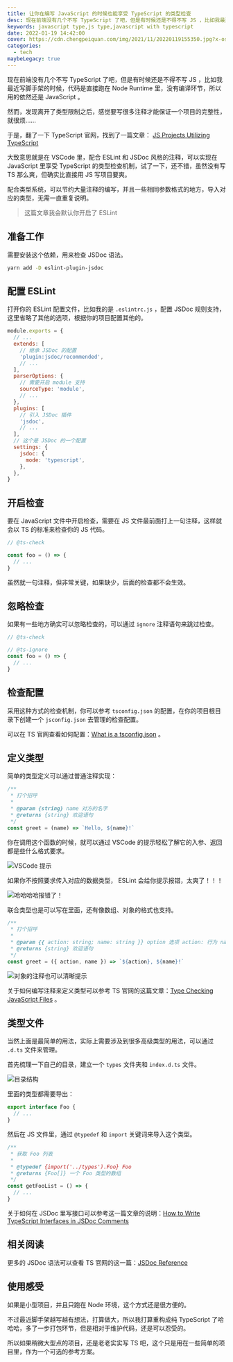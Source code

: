 ```yaml
---
title: 让你在编写 JavaScript 的时候也能享受 TypeScript 的类型检查
desc: 现在前端没有几个不写 TypeScript 了吧，但是有时候还是不得不写 JS ，比如我最近写脚手架的时候，代码是直接跑在 Node Runtime 里，没有编译环节，所以用的依然还是 JavaScript 。然而，发现离开了类型限制之后，感觉要写很多注释才能保证一个项目的完整性，就很烦…
keywords: javascript type,js type,javascript with typescript
date: 2022-01-19 14:42:00
cover: https://cdn.chengpeiquan.com/img/2021/11/20220119155350.jpg?x-oss-process=image/interlace,1
categories:
  - tech
maybeLegacy: true
---
```


现在前端没有几个不写 TypeScript 了吧，但是有时候还是不得不写 JS ，比如我最近写脚手架的时候，代码是直接跑在 Node Runtime 里，没有编译环节，所以用的依然还是 JavaScript 。

然而，发现离开了类型限制之后，感觉要写很多注释才能保证一个项目的完整性，就很烦……

于是，翻了一下 TypeScript 官网，找到了一篇文章： [JS Projects Utilizing TypeScript](https://www.typescriptlang.org/docs/handbook/intro-to-js-ts.html)

大致意思就是在 VSCode 里，配合 ESLint 和 JSDoc 风格的注释，可以实现在 JavaScript 里享受 TypeScript 的类型检查机制，试了一下，还不错，虽然没有写 TS 那么爽，但确实比直接用 JS 写项目要爽。

配合类型系统，可以节约大量注释的编写，并且一些相同参数格式的地方，导入对应的类型，无需一直重复说明。

> 这篇文章我会默认你开启了 ESLint

## 准备工作

需要安装这个依赖，用来检查 JSDoc 语法。

```bash
yarn add -D eslint-plugin-jsdoc
```

## 配置 ESLint

打开你的 ESLint 配置文件，比如我的是 `.eslintrc.js` ，配置 JSDoc 规则支持，这里省略了其他的选项，根据你的项目配置其他的。

```js
module.exports = {
  // ...
  extends: [
    // 继承 JSDoc 的配置
    'plugin:jsdoc/recommended',
    // ...
  ],
  parserOptions: {
    // 需要开启 module 支持
    sourceType: 'module',
    // ...
  },
  plugins: [
    // 引入 JSDoc 插件
    'jsdoc',
    // ...
  ],
  // 这个是 JSDoc 的一个配置
  settings: {
    jsdoc: {
      mode: 'typescript',
    },
  },
}
```

## 开启检查

要在 JavaScript 文件中开启检查，需要在 JS 文件最前面打上一句注释，这样就会以 TS 的标准来检查你的 JS 代码。

```js
// @ts-check

const foo = () => {
  // ...
}
```

虽然就一句注释，但非常关键，如果缺少，后面的检查都不会生效。

## 忽略检查

如果有一些地方确实可以忽略检查的，可以通过 `ignore` 注释语句来跳过检查。

```js
// @ts-check

// @ts-ignore
const foo = () => {
  // ...
}
```

## 检查配置

采用这种方式的检查机制，你可以参考 `tsconfig.json` 的配置，在你的项目根目录下创建一个 `jsconfig.json` 去管理的检查配置。

可以在 TS 官网查看如何配置：[What is a tsconfig.json](https://www.typescriptlang.org/docs/handbook/tsconfig-json.html) 。

## 定义类型

简单的类型定义可以通过普通注释实现：

```js
/**
 * 打个招呼
 *
 * @param {string} name 对方的名字
 * @returns {string} 欢迎语句
 */
const greet = (name) => `Hello, ${name}!`
```

你在调用这个函数的时候，就可以通过 VSCode 的提示轻松了解它的入参、返回都是些什么格式要求。

![VSCode 提示](https://cdn.chengpeiquan.com/img/2021/11/20220119153103.jpg?x-oss-process=image/interlace,1)

如果你不按照要求传入对应的数据类型， ESLint 会给你提示报错，太爽了！！！

![哈哈哈哈报错了！](https://cdn.chengpeiquan.com/img/2021/11/20220119155720.jpg?x-oss-process=image/interlace,1)

联合类型也是可以写在里面，还有像数组、对象的格式也支持。

```js
/**
 * 打个招呼
 *
 * @param {{ action: string; name: string }} option 选项 action: 行为 name: 对方的名字
 * @returns {string} 欢迎语句
 */
const greet = ({ action, name }) => `${action}, ${name}!`
```

![对象的注释也可以清晰提示](https://cdn.chengpeiquan.com/img/2021/11/20220119153658.jpg?x-oss-process=image/interlace,1)

关于如何编写注释来定义类型可以参考 TS 官网的这篇文章：[Type Checking JavaScript Files](https://www.typescriptlang.org/docs/handbook/type-checking-javascript-files.html) 。

## 类型文件

当然上面是最简单的用法，实际上需要涉及到很多高级类型的用法，可以通过 `.d.ts` 文件来管理。

首先梳理一下自己的目录，建立一个 `types` 文件夹和 `index.d.ts` 文件。

![目录结构](https://cdn.chengpeiquan.com/img/2021/11/20220119150609.jpg?x-oss-process=image/interlace,1)

里面的类型都需要导出：

```ts
export interface Foo {
  // ...
}
```

然后在 JS 文件里，通过 `@typedef` 和 `import` 关键词来导入这个类型。

```js
/**
 * 获取 Foo 列表
 *
 * @typedef {import('../types').Foo} Foo
 * @returns {Foo[]} 一个 Foo 类型的数组
 */
const getFooList = () => {
  // ...
}
```

关于如何在 JSDoc 里写接口可以参考这一篇文章的说明：[How to Write TypeScript Interfaces in JSDoc Comments](https://goulet.dev/posts/how-to-write-ts-interfaces-in-jsdoc/)

## 相关阅读

更多的 JSDoc 语法可以查看 TS 官网的这一篇：[JSDoc Reference](https://www.typescriptlang.org/docs/handbook/jsdoc-supported-types.html)

## 使用感受

如果是小型项目，并且只跑在 Node 环境，这个方式还是很方便的。

不过最近脚手架越写越有想法，打算做大，所以我打算重构成纯 TypeScript 了哈哈哈，多了一步打包环节，但是相对于维护代码，还是可以忍受的。

所以如果稍微大型点的项目，还是老老实实写 TS 吧，这个只是用在一些简单的项目里，作为一个可选的参考方案。
